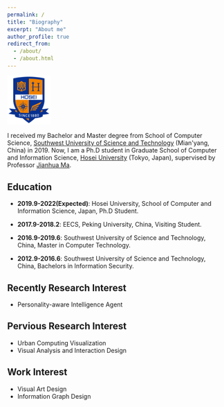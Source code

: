 ```yaml
---
permalink: /
title: "Biography"
excerpt: "About me"
author_profile: true
redirect_from: 
  - /about/
  - /about.html
--- 
```


<img src='/images/emblem.png' style='width:100px'>

I received my Bachelor and Master degree from School of Computer Science, [Southwest University of Science and Technology](http://www.swust.edu.cn/) (Mian'yang, China) in 2019. Now, I am a Ph.D student in Graduate School of Computer and Information Science, [Hosei University](http://www.hosei.ac.jp/) (Tokyo, Japan), supervised by Professor [Jianhua Ma](https://scholar.google.com/citations?user=63JHTbMAAAAJ&hl=zh-CN&oi=ao).


**Education**
---

- **2019.9-2022(Expected)**: Hosei University, School of Computer and Information Science, Japan, Ph.D Student.

- **2017.9-2018.2**: EECS, Peking University, China, Visiting Student.

- **2016.9-2019.6**: Southwest University of Science and Technology, China, Master in Computer Technology.
  
- **2012.9-2016.6**: Southwest University of Science and Technology, China, Bachelors in Information Security.

**Recently Research Interest**
---
- Personality-aware Intelligence Agent

**Pervious Research Interest**
---
- Urban Computing Visualization
- Visual Analysis and Interaction Design

**Work Interest**
---
- Visual Art Design
- Information Graph Design
